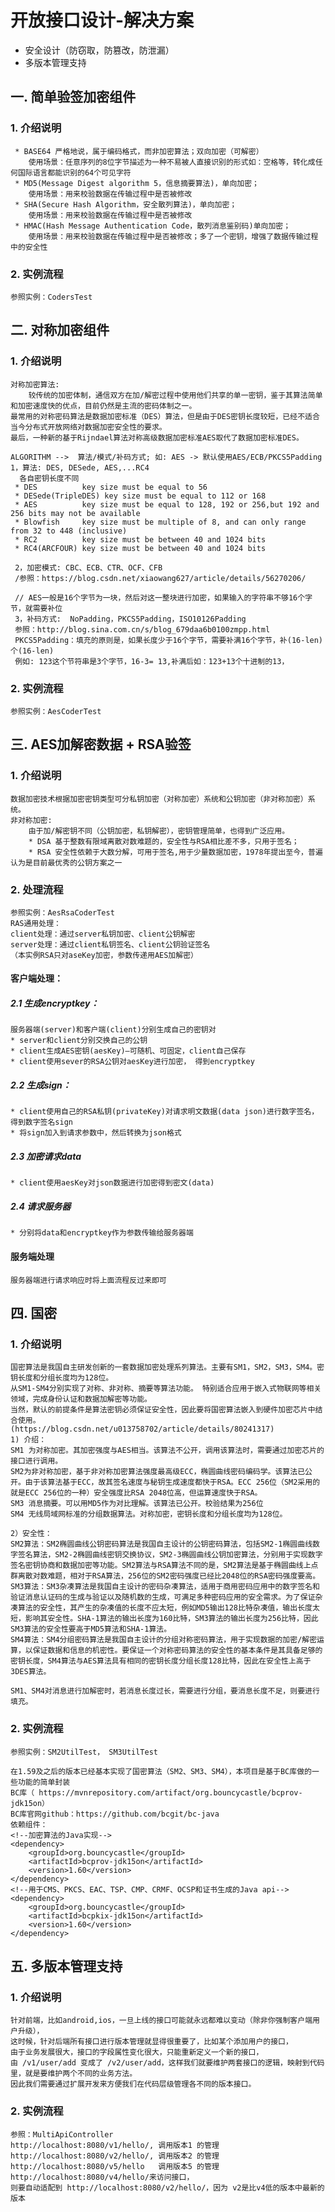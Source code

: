 #  开放接口设计-解决方案
   * 安全设计（防窃取，防篡改，防泄漏）
   * 多版本管理支持

## 一. 简单验签加密组件
### 1. 介绍说明

     * BASE64 严格地说，属于编码格式，而非加密算法；双向加密（可解密）
        使用场景：任意序列的8位字节描述为一种不易被人直接识别的形式如：空格等，转化成任何国际语言都能识别的64个可见字符
     * MD5(Message Digest algorithm 5，信息摘要算法)，单向加密；
        使用场景：用来校验数据在传输过程中是否被修改
     * SHA(Secure Hash Algorithm，安全散列算法)，单向加密；
        使用场景：用来校验数据在传输过程中是否被修改
     * HMAC(Hash Message Authentication Code，散列消息鉴别码)单向加密；
        使用场景：用来校验数据在传输过程中是否被修改；多了一个密钥，增强了数据传输过程中的安全性
     
### 2. 实例流程
    
    参照实例：CodersTest

## 二. 对称加密组件
### 1. 介绍说明

    对称加密算法: 
        较传统的加密体制，通信双方在加/解密过程中使用他们共享的单一密钥，鉴于其算法简单和加密速度快的优点，目前仍然是主流的密码体制之一。
    最常用的对称密码算法是数据加密标准（DES）算法，但是由于DES密钥长度较短，已经不适合当今分布式开放网络对数据加密安全性的要求。
    最后，一种新的基于Rijndael算法对称高级数据加密标准AES取代了数据加密标准DES。
    
    ALGORITHM -->  算法/模式/补码方式; 如: AES -> 默认使用AES/ECB/PKCS5Padding
    1，算法: DES, DESede, AES,...RC4
      各自密钥长度不同
     * DES          key size must be equal to 56 
     * DESede(TripleDES) key size must be equal to 112 or 168 
     * AES          key size must be equal to 128, 192 or 256,but 192 and 256 bits may not be available 
     * Blowfish     key size must be multiple of 8, and can only range from 32 to 448 (inclusive) 
     * RC2          key size must be between 40 and 1024 bits 
     * RC4(ARCFOUR) key size must be between 40 and 1024 bits 
          
     2，加密模式: CBC、ECB、CTR、OCF、CFB
     /参照：https://blog.csdn.net/xiaowang627/article/details/56270206/
 
     // AES一般是16个字节为一块，然后对这一整块进行加密，如果输入的字符串不够16个字节，就需要补位
     3，补码方式:  NoPadding，PKCS5Padding，ISO10126Padding
     参照：http://blog.sina.com.cn/s/blog_679daa6b0100zmpp.html
     PKCS5Padding：填充的原则是，如果长度少于16个字节，需要补满16个字节，补(16-len)个(16-len)
     例如: 123这个节符串是3个字节，16-3= 13,补满后如：123+13个十进制的13，
     
### 2. 实例流程

    参照实例：AesCoderTest

## 三. AES加解密数据 + RSA验签
### 1. 介绍说明

    数据加密技术根据加密密钥类型可分私钥加密（对称加密）系统和公钥加密（非对称加密）系统。
    非对称加密:
        由于加/解密钥不同（公钥加密，私钥解密），密钥管理简单，也得到广泛应用。
        * DSA 基于整数有限域离散对数难题的，安全性与RSA相比差不多，只用于签名；
        * RSA 安全性依赖于大数分解，可用于签名,用于少量数据加密，1978年提出至今，普遍认为是目前最优秀的公钥方案之一

### 2. 处理流程
              
    参照实例：AesRsaCoderTest
    RAS通用处理：
    client处理：通过server私钥加密、client公钥解密
    server处理：通过client私钥签名、client公钥验证签名
    （本实例RSA只对aseKey加密，参数传递用AES加解密）
    
#### 客户端处理：
##### 2.1 生成encryptkey：

    服务器端(server)和客户端(client)分别生成自己的密钥对
    * server和client分别交换自己的公钥
    * client生成AES密钥(aesKey)—可随机、可固定，client自己保存
    * client使用sever的RSA公钥对aesKey进行加密， 得到encryptkey

##### 2.2 生成sign：

    * client使用自己的RSA私钥(privateKey)对请求明文数据(data json)进行数字签名，得到数字签名sign
    * 将sign加入到请求参数中，然后转换为json格式

##### 2.3 加密请求data

    * client使用aesKey对json数据进行加密得到密文(data)

##### 2.4 请求服务器

    * 分别将data和encryptkey作为参数传输给服务器端


#### 服务端处理

    服务器端进行请求响应时将上面流程反过来即可

## 四. 国密
### 1. 介绍说明

    国密算法是我国自主研发创新的一套数据加密处理系列算法。主要有SM1，SM2，SM3，SM4。密钥长度和分组长度均为128位。
    从SM1-SM4分别实现了对称、非对称、摘要等算法功能。 特别适合应用于嵌入式物联网等相关领域，完成身份认证和数据加解密等功能。
    当然，默认的前提条件是算法密钥必须保证安全性，因此要将国密算法嵌入到硬件加密芯片中结合使用。
    (https://blog.csdn.net/u013758702/article/details/80241317)
    1) 介绍：
    SM1 为对称加密。其加密强度与AES相当。该算法不公开，调用该算法时，需要通过加密芯片的接口进行调用。
    SM2为非对称加密，基于非对称加密算法强度最高级ECC，椭圆曲线密码编码学。该算法已公开。由于该算法基于ECC，故其签名速度与秘钥生成速度都快于RSA。ECC 256位（SM2采用的就是ECC 256位的一种）安全强度比RSA 2048位高，但运算速度快于RSA。
    SM3 消息摘要。可以用MD5作为对比理解。该算法已公开。校验结果为256位
    SM4 无线局域网标准的分组数据算法。对称加密，密钥长度和分组长度均为128位。 
    
    2）安全性：
    SM2算法：SM2椭圆曲线公钥密码算法是我国自主设计的公钥密码算法，包括SM2-1椭圆曲线数字签名算法，SM2-2椭圆曲线密钥交换协议，SM2-3椭圆曲线公钥加密算法，分别用于实现数字签名密钥协商和数据加密等功能。SM2算法与RSA算法不同的是，SM2算法是基于椭圆曲线上点群离散对数难题，相对于RSA算法，256位的SM2密码强度已经比2048位的RSA密码强度要高。
    SM3算法：SM3杂凑算法是我国自主设计的密码杂凑算法，适用于商用密码应用中的数字签名和验证消息认证码的生成与验证以及随机数的生成，可满足多种密码应用的安全需求。为了保证杂凑算法的安全性，其产生的杂凑值的长度不应太短，例如MD5输出128比特杂凑值，输出长度太短，影响其安全性。SHA-1算法的输出长度为160比特，SM3算法的输出长度为256比特，因此SM3算法的安全性要高于MD5算法和SHA-1算法。
    SM4算法：SM4分组密码算法是我国自主设计的分组对称密码算法，用于实现数据的加密/解密运算，以保证数据和信息的机密性。要保证一个对称密码算法的安全性的基本条件是其具备足够的密钥长度，SM4算法与AES算法具有相同的密钥长度分组长度128比特，因此在安全性上高于3DES算法。
    
    SM1、SM4对消息进行加解密时，若消息长度过长，需要进行分组，要消息长度不足，则要进行填充。

### 2. 实例流程

    参照实例：SM2UtilTest， SM3UtilTest
    
    在1.59及之后的版本已经基本实现了国密算法（SM2、SM3、SM4），本项目是基于BC库做的一些功能的简单封装
    BC库（ https://mvnrepository.com/artifact/org.bouncycastle/bcprov-jdk15on）
    BC库官网github：https://github.com/bcgit/bc-java
    依赖组件：
    <!--加密算法的Java实现-->
    <dependency>
        <groupId>org.bouncycastle</groupId>
        <artifactId>bcprov-jdk15on</artifactId>
        <version>1.60</version>
    </dependency>
    <!--用于CMS、PKCS、EAC、TSP、CMP、CRMF、OCSP和证书生成的Java api-->
    <dependency>
        <groupId>org.bouncycastle</groupId>
        <artifactId>bcpkix-jdk15on</artifactId>
        <version>1.60</version>
    </dependency>
    
    
    
## 五. 多版本管理支持
### 1. 介绍说明   

    针对前端，比如android,ios，一旦上线的接口可能就永远都难以变动（除非你强制客户端用户升级），
    这时候，针对后端所有接口进行版本管理就显得很重要了，比如某个添加用户的接口，
    由于业务发展很大，接口的字段属性变化很大，只能重新定义一个新的接口，
    由 /v1/user/add 变成了 /v2/user/add，这样我们就要维护两套接口的逻辑，映射到代码里，就是要维护两个不同的业务方法。
    因此我们需要通过扩展开发来方便我们在代码层级管理各不同的版本接口。
        
### 2. 实例流程 

    参照：MultiApiController
    http://localhost:8080/v1/hello/, 调用版本1 的管理
    http://localhost:8080/v2/hello/, 调用版本2 的管理
    http://localhost:8080/v5/hello   调用版本5 的管理
    http://localhost:8080/v4/hello/来访问接口，
    则要自动适配到 http://localhost:8080/v2/hello/，因为 v2是比v4低的版本中最新的版本
    